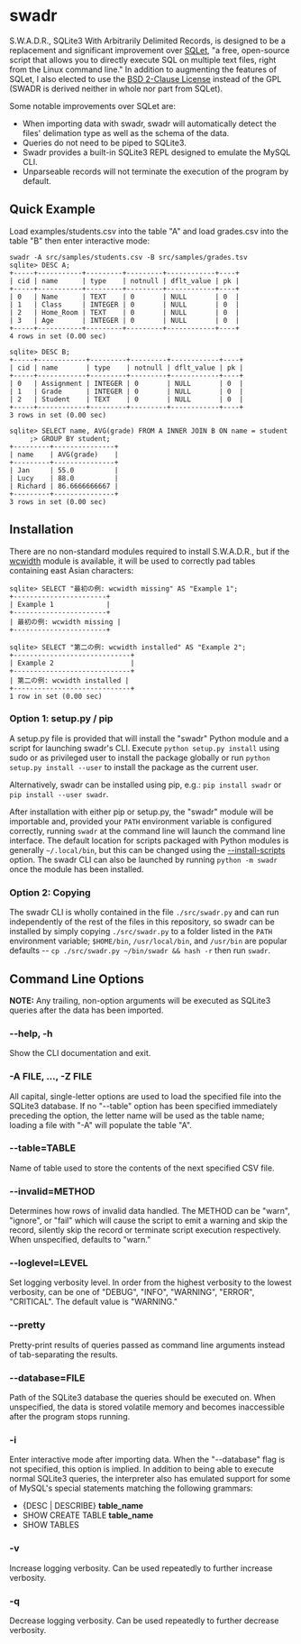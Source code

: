 swadr
=====

S.W.A.D.R., SQLite3 With Arbitrarily Delimited Records, is designed to be a
replacement and significant improvement over [SQLet](http://www.sqlet.com/), "a
free, open-source script that allows you to directly execute SQL on multiple
text files, right from the Linux command line." In addition to augmenting the
features of SQLet, I also elected to use the
[BSD 2-Clause License](http://opensource.org/licenses/BSD-2-Clause) instead of
the GPL (SWADR is derived neither in whole nor part from SQLet).

Some notable improvements over SQLet are:

- When importing data with swadr, swadr will automatically detect the files'
  delimation type as well as the schema of the data.
- Queries do not need to be piped to SQLite3.
- Swadr provides a built-in SQLite3 REPL designed to emulate the MySQL CLI.
- Unparseable records will not terminate the execution of the program by
  default.

Quick Example
-------------

Load examples/students.csv into the table "A" and load grades.csv into the
table "B" then enter interactive mode:

    swadr -A src/samples/students.csv -B src/samples/grades.tsv
    sqlite> DESC A;
    +-----+-----------+---------+---------+------------+----+
    | cid | name      | type    | notnull | dflt_value | pk |
    +-----+-----------+---------+---------+------------+----+
    | 0   | Name      | TEXT    | 0       | NULL       | 0  |
    | 1   | Class     | INTEGER | 0       | NULL       | 0  |
    | 2   | Home_Room | TEXT    | 0       | NULL       | 0  |
    | 3   | Age       | INTEGER | 0       | NULL       | 0  |
    +-----+-----------+---------+---------+------------+----+
    4 rows in set (0.00 sec)

    sqlite> DESC B;
    +-----+------------+---------+---------+------------+----+
    | cid | name       | type    | notnull | dflt_value | pk |
    +-----+------------+---------+---------+------------+----+
    | 0   | Assignment | INTEGER | 0       | NULL       | 0  |
    | 1   | Grade      | INTEGER | 0       | NULL       | 0  |
    | 2   | Student    | TEXT    | 0       | NULL       | 0  |
    +-----+------------+---------+---------+------------+----+
    3 rows in set (0.00 sec)

    sqlite> SELECT name, AVG(grade) FROM A INNER JOIN B ON name = student
         ;> GROUP BY student;
    +---------+---------------+
    | name    | AVG(grade)    |
    +---------+---------------+
    | Jan     | 55.0          |
    | Lucy    | 88.0          |
    | Richard | 86.6666666667 |
    +---------+---------------+
    3 rows in set (0.00 sec)

Installation
------------

There are no non-standard modules required to install S.W.A.D.R., but if the
[wcwidth](https://pypi.python.org/pypi/wcwidth/0.1.4) module is available, it
will be used to correctly pad tables containing east Asian characters:

    sqlite> SELECT "最初の例: wcwidth missing" AS "Example 1";
    +-----------------------+
    | Example 1             |
    +-----------------------+
    | 最初の例: wcwidth missing |
    +-----------------------+

    sqlite> SELECT "第二の例: wcwidth installed" AS "Example 2";
    +-----------------------------+
    | Example 2                   |
    +-----------------------------+
    | 第二の例: wcwidth installed |
    +-----------------------------+
    1 row in set (0.00 sec)

### Option 1: setup.py / pip ###

A setup.py file is provided that will install the "swadr" Python module and a
script for launching swadr's CLI. Execute `python setup.py install` using sudo
or as privileged user to install the package globally or run `python setup.py
install --user` to install the package as the current user.

Alternatively, swadr can be installed using pip, e.g.: `pip install swadr` or
`pip install --user swadr`.

After installation with either pip or setup.py, the "swadr" module will be
importable and, provided your `PATH` environment variable is configured
correctly, running `swadr` at the command line will launch the command line
interface. The default location for scripts packaged with Python modules is
generally `~/.local/bin`, but this can be changed using the
[--install-scripts](http://docs.python.org/2/install/#custom-installation)
option. The swadr CLI can also be launched by running `python -m swadr` once
the module has been installed.

### Option 2: Copying ###

The swadr CLI is wholly contained in the file `./src/swadr.py` and can run
independently of the rest of the files in this repository, so swadr can be
installed by simply copying `./src/swadr.py` to a folder listed in the `PATH`
environment variable; `$HOME/bin`, `/usr/local/bin`, and `/usr/bin` are popular
defaults -- `cp ./src/swadr.py ~/bin/swadr && hash -r` then run `swadr`.

Command Line Options
--------------------

**NOTE:** Any trailing, non-option arguments will be executed as SQLite3
queries after the data has been imported.

### --help, -h ###

Show the CLI documentation and exit.

### -A FILE, ..., -Z FILE ###

All capital, single-letter options are used to load the specified file into the
SQLite3 database. If no "--table" option has been specified immediately
preceding the option, the letter name will be used as the table name; loading a
file with "-A" will populate the table "A".

### --table=TABLE ###

Name of table used to store the contents of the next specified CSV file.

### --invalid=METHOD ###

Determines how rows of invalid data handled. The METHOD can be "warn",
"ignore", or "fail" which will cause the script to emit a warning and skip the
record, silently skip the record or terminate script execution respectively.
When unspecified, defaults to "warn."

### --loglevel=LEVEL ###

Set logging verbosity level. In order from the highest verbosity to the lowest
verbosity, can be one of "DEBUG", "INFO", "WARNING", "ERROR", "CRITICAL". The
default value is "WARNING."

### --pretty ###

Pretty-print results of queries passed as command line arguments instead of
tab-separating the results.

### --database=FILE ###

Path of the SQLite3 database the queries should be executed on. When
unspecified, the data is stored volatile memory and becomes inaccessible after
the program stops running.

### -i ###

Enter interactive mode after importing data. When the "--database" flag is not
specified, this option is implied. In addition to being able to execute normal
SQLite3 queries, the interpreter also has emulated support for some of MySQL's
special statements matching the following grammars:

- {DESC | DESCRIBE} **table_name**
- SHOW CREATE TABLE **table_name**
- SHOW TABLES

### -v ###

Increase logging verbosity. Can be used repeatedly to further increase
verbosity.

### -q ###

Decrease logging verbosity. Can be used repeatedly to further decrease
verbosity.
